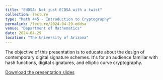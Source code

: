 ```yaml
---
title: "EdDSA: Not just ECDSA with a twist"
collection: lecture
type: "Math 445 - Introduction to Cryptography"
permalink: /lecture/2024-04-29-eddsa
venue: "Department of Mathematics"
date: 2024-04-29
location: "The University of Arizona"
---
```


The objective of this presentation is to educate about the design of contemporary digital signature schemes. It's for an audience familiar with hash functions, digital signatures, and elliptic curve cryptography.

[Download the presentation slides](http://gkorpal.github.io/files/eddsa_445_ppt.pdf)
